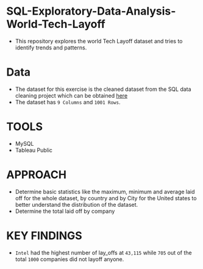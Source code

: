 # SQL-Exploratory-Data-Analysis-World-Tech-Layoff
- This repository explores the world Tech Layoff dataset and tries to identify trends and patterns.

# Data
- The dataset for this exercise is the cleaned dataset from the SQL data cleaning project which can be obtained [here](Cleaned%20dataset.csv)
- The dataset has `9 Columns` and `1001 Rows`.

# TOOLS
- MySQL
- Tableau Public

# APPROACH
- Determine basic statistics like the maximum, minimum and average laid off for the whole dataset, by country and by City for the United states to better understand the distribution of the dataset.
- Determine the total laid off by company

# KEY FINDINGS
- `Intel` had the highest number of lay_offs at `43,115` while `705` out of the total `1000` companies did not layoff anyone.
